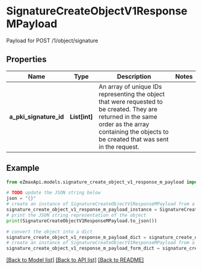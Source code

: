 # SignatureCreateObjectV1ResponseMPayload

Payload for POST /1/object/signature

## Properties

Name | Type | Description | Notes
------------ | ------------- | ------------- | -------------
**a_pki_signature_id** | **List[int]** | An array of unique IDs representing the object that were requested to be created.  They are returned in the same order as the array containing the objects to be created that was sent in the request. | 

## Example

```python
from eZmaxApi.models.signature_create_object_v1_response_m_payload import SignatureCreateObjectV1ResponseMPayload

# TODO update the JSON string below
json = "{}"
# create an instance of SignatureCreateObjectV1ResponseMPayload from a JSON string
signature_create_object_v1_response_m_payload_instance = SignatureCreateObjectV1ResponseMPayload.from_json(json)
# print the JSON string representation of the object
print(SignatureCreateObjectV1ResponseMPayload.to_json())

# convert the object into a dict
signature_create_object_v1_response_m_payload_dict = signature_create_object_v1_response_m_payload_instance.to_dict()
# create an instance of SignatureCreateObjectV1ResponseMPayload from a dict
signature_create_object_v1_response_m_payload_form_dict = signature_create_object_v1_response_m_payload.from_dict(signature_create_object_v1_response_m_payload_dict)
```
[[Back to Model list]](../README.md#documentation-for-models) [[Back to API list]](../README.md#documentation-for-api-endpoints) [[Back to README]](../README.md)


